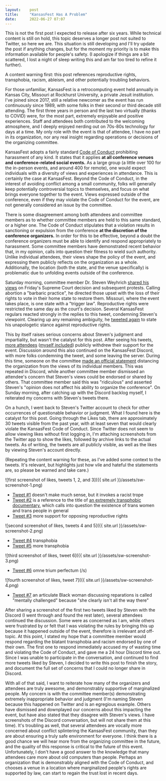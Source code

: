```yaml
---
layout:    post
title:     "KansasFest Has A Problem"
date:      2022-06-27 07:07
---
```


This is not the first post I expected to release after six years. While technical content is still on hold, this topic deserves a longer post not suited to Twitter, so here we are. This situation is still developing and I'll try update the post if anything changes, but for the moment my priority is to make this information available for people's safety. (I apologize if things are a bit scattered, I lost a night of sleep writing this and am far too tired to refine it further).

A content warning first: this post references reproductive rights, transphobia, racism, ableism, and other potentially troubling behaviors.

For those unfamiliar, KansasFest is a retrocomputing event held annually in Kansas City, Missouri at Rockhurst University, a private Jesuit institution. I've joined since 2017, still a relative newcomer as the event has run continuously since 1989, with some folks in their second or third decade still attending. The first three years in person and the last two virtually (thanks to COVID) were, for the most part, extremely enjoyable and positive experiences. Staff and attendees both contributed to the welcoming atmosphere, and I deeply enjoyed nerding out on 70s-80s technology for days at a time. My only role with the event is that of attendee, I have no part in its organization, nor any real insight regarding operations or decisions of the organizing committee.

KansasFest adopts a fairly standard [Code of Conduct][kfest-code-of-conduct] prohibiting harassment of any kind. It states that it applies **at all conference venues and conference-related social events.** As a large group (a little over 100 for the in-person events, and around 400 for remote), one would expect individuals with a diversity of views and experiences in attendance. This is certainly the case at KansasFest. Beyond the Code of Conduct, in the interest of avoiding conflict among a small community, folks will generally keep potentially controversial topics to themselves, and focus on what brings everyone together to the event. Views expressed outside of the conference, even if they may violate the Code of Conduct for the event, are not generally considered an issue by the committee.

[kfest-code-of-conduct]: https://web.archive.org/web/20220626232301/https://www.kansasfest.org/conduct/

There is some disagreement among both attendees and committee members as to whether committee members are held to this same standard, or a higher one. The Code of Conduct stipulates that a violation results in sanctioning or expulsion from the conference **at the discretion of the conference organizers.** In order for this to be effective, beyond a doubt the conference organizers must be able to identify and respond appropriately to harassment. Some committee members have demonstrated recent behavior that, in my opinion, calls into question their fitness to wield such authority. Unlike individual attendees, their views shape the policy of the event, and expressing them publicly reflects on the organization as a whole. Additionally, the location (both the state, and the venue specifically) is problematic due to unfolding events outside of the conference.

Saturday morning, committee member Dr. Steven Weyhrich [shared his views][sw-tweet-1] on Friday's Supreme Court decision and subsequent protests. Calling abortion a "barbaric practice", he directed those upset with the loss of their rights to vote in their home state to restore them. Missouri, where the event takes place, is one state with a "trigger law". Reproductive rights were restricted the same day as the court's decision. Several KansasFest regulars reacted strongly in the replies to this tweet, condemning Steven's viewpoint. Clearing up any remaining ambiguity, he [tweeted again][sw-tweet-2] to state his unapologetic stance against reproductive rights.

[sw-tweet-1]: https://web.archive.org/web/20220626175543/https://twitter.com/a2history/status/1540699182712905728
[sw-tweet-2]: https://web.archive.org/web/20220626175533/https://twitter.com/a2history/status/1540764514924212225

This by itself raises serious concerns about Steven's judgment and impartiality, but wasn't the catalyst for this post. After seeing his tweets, [more attendees][js-tweet-1] ([myself included][vc-tweet-1]) publicly withdrew their support for the event. Discussion around this also continued on the KansasFest Discord, with more folks condemning the tweet, and some leaving the server. During this time, someone on the committee [made an official statement][kf-tweet-1] distancing the organization from the views of its individual members. This was repeated in Discord, while another committee member dismissed an attendee's concern that Steven's views could be endorsed or shared by others. That committee member said this was "ridiculous" and asserted Steven's "opinion does not affect his ability to organize the conference". On Sunday morning, after catching up with the Discord backlog myself, I reiterated my concerns with Steven's tweets there.

[js-tweet-1]: https://web.archive.org/web/20220627123944/https://twitter.com/textfiles/status/1540713476888203264
[vc-tweet-1]: https://web.archive.org/web/20220627130927/https://twitter.com/0x56/status/1540736356099321857
[kf-tweet-1]: https://web.archive.org/web/20220627111637/https://twitter.com/kansasfest/status/1540896779863937024

On a hunch, I went back to Steven's Twitter account to check for other occurrences of questionable behavior or judgment. What I found here is the catalyst for this post. Going through the Likes tab, there are approximately 30 tweets visible from the past year, with at least seven that would clearly violate the KansasFest Code of Conduct. Since Twitter does not seem to allow viewing likes without first logging in, I'm attaching screenshots from the Twitter app to show the likes, followed by archive links to the actual tweets. As of writing, the tweets are all publicly visible, as well as the likes by viewing Steven's account directly.

(Repeating the content warning for these, as I've added some context to the tweets. It's relevant, but highlights just how vile and hateful the statements are, so please be warned and take care.)

![first screenshot of likes, tweets 1, 2, and 3]({{ site.url }}/assets/sw-screenshot-1.png)

- [Tweet #1][sw-like-1] doesn't make much sense, but it invokes a racist trope
- [Tweet #2][sw-like-2] is a reference to the title of [an extremely transphobic documentary][wiki-1], which calls into question the existence of trans women and trans people in general
- [Tweet #3][sw-like-3] more support for opposing reproductive rights

[sw-like-1]: https://web.archive.org/web/20220626093150/https://twitter.com/MostlyPeacefull/status/1540342583137734657
[sw-like-2]: https://web.archive.org/web/20220625170827/https://twitter.com/JoelWBerry/status/1540393625313595392
[sw-like-3]: https://web.archive.org/web/20220627135515/https://twitter.com/IngrahamAngle/status/1540503707925749760
[wiki-1]:    https://en.wikipedia.org/wiki/What_is_a_Woman%3F

![second screenshot of likes, tweets 4 and 5]({{ site.url }}/assets/sw-screenshot-2.png)

- [Tweet #4][sw-like-4] transphobia
- [Tweet #5][sw-like-5] more transphobia

[sw-like-4]: https://web.archive.org/web/20211128094055/https://twitter.com/sbacher4/status/1464591834580148225
[sw-like-5]: https://web.archive.org/web/20211029113336/https://twitter.com/VirgilWlkrOMAHA/status/1454048673348952066

![third screenshot of likes, tweet 6]({{ site.url }}/assets/sw-screenshot-3.png)

- [Tweet #6][sw-like-6] omne trium perfectum (/s)

[sw-like-6]: https://web.archive.org/web/20211025142741/https://twitter.com/VirgilWlkrOMAHA/status/1452542298261270530

![fourth screenshot of likes, tweet 7]({{ site.url }}/assets/sw-screenshot-4.png)

- [Tweet #7][sw-like-7] an articulate Black woman discussing reparations is called "mentally challenged" because "she clearly isn't all the way there"

[sw-like-7]: https://web.archive.org/web/20220627140427/https://twitter.com/RosebudKane25/status/1400924503518162948


After sharing a screenshot of the first two tweets liked by Steven with the Discord (I went through and found the rest later), several attendees continued the discussion. Some were as concerned as I am, while others were frustrated by or felt that I was violating the rules by bringing this up because it happened outside of the event, therefore is irrelevant and off-topic. At this point, I stated my hope that a committee member would respond regarding the blatant transphobia and racism endorsed by one of their own. The first one to respond immediately accused my of wasting time and violating the Code of Conduct, and gave me a 24 hour Discord time out. Since I was unable to participate in the conversation, and continued to find more tweets liked by Steven, I decided to write this post to finish the story, and document the full set of concerns that I could no longer share in Discord.

With all of that said, I want to reiterate how many of the organizers and attendees are truly awesome, and demonstrably supportive of marginalized people. My concern is with the committee member(s) demonstrating extremely inappropriate behavior and judgment (I'm naming Steven because this happened on Twitter and is an egregious example. Others have dismissed and downplayed our concerns about this impacting the event, but have also stated that they disagree with Steven's views. I have screenshots of the Discord conversation, but will not share them at this time). It's troubling as well, that several attendees are vocally more concerned about conflict splintering the KansasFest community, than they are about ensuring a truly safe environment for everyone. I think there is a good chance we will hear more from the organizing committee in the future, and the quality of this response is critical to the future of this event. Unfortunately, I don't have a good answer to the knowledge that many attendees care more about old computers than people. Perhaps an organization that is demonstrably aligned with the Code of Conduct, and chooses a venue in a location where marginalized people's rights are supported by law, can start to regain the trust lost in recent days.
